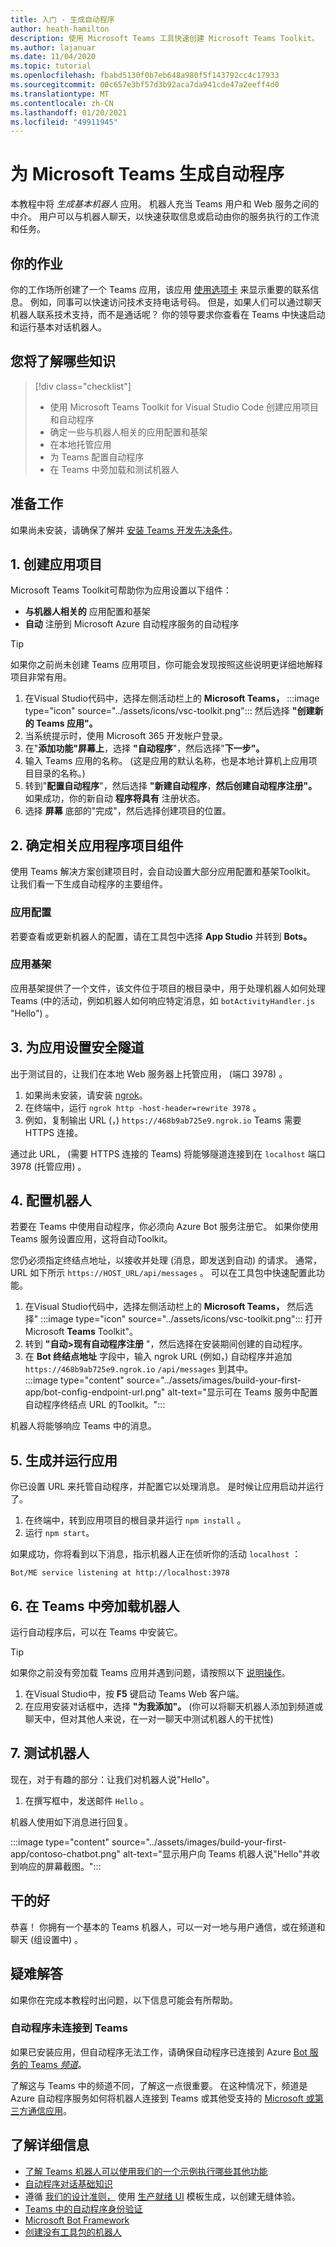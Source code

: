 ```yaml
---
title: 入门 - 生成自动程序
author: heath-hamilton
description: 使用 Microsoft Teams 工具快速创建 Microsoft Teams Toolkit。
ms.author: lajanuar
ms.date: 11/04/2020
ms.topic: tutorial
ms.openlocfilehash: fbabd5130f0b7eb648a980f5f143792cc4c17933
ms.sourcegitcommit: 00c657e3bf57d3b92aca7da941cde47a2eeff4d0
ms.translationtype: MT
ms.contentlocale: zh-CN
ms.lasthandoff: 01/20/2021
ms.locfileid: "49911945"
---
```

# <a name="build-a-bot-for-microsoft-teams"></a>为 Microsoft Teams 生成自动程序

本教程中将 *生成基本机器人* 应用。 机器人充当 Teams 用户和 Web 服务之间的中介。 用户可以与机器人聊天，以快速获取信息或启动由你的服务执行的工作流和任务。

## <a name="your-assignment"></a>你的作业

你的工作场所创建了一个 Teams 应用，该应用 [使用选项卡](../build-your-first-app/build-personal-tab.md) 来显示重要的联系信息。 例如，同事可以快速访问技术支持电话号码。 但是，如果人们可以通过聊天机器人联系技术支持，而不是通话呢？ 你的领导要求你查看在 Teams 中快速启动和运行基本对话机器人。

## <a name="what-youll-learn"></a>您将了解哪些知识

> [!div class="checklist"]
>
> * 使用 Microsoft Teams Toolkit for Visual Studio Code 创建应用项目和自动程序
> * 确定一些与机器人相关的应用配置和基架
> * 在本地托管应用
> * 为 Teams 配置自动程序
> * 在 Teams 中旁加载和测试机器人

## <a name="before-you-begin"></a>准备工作

如果尚未安装，请确保了解并 [安装 Teams 开发先决条件](build-first-app-overview.md#get-prerequisites)。

## <a name="1-create-your-app-project"></a>1. 创建应用项目

Microsoft Teams Toolkit可帮助你为应用设置以下组件：

* **与机器人相关的** 应用配置和基架
* **自动** 注册到 Microsoft Azure 自动程序服务的自动程序

> [!TIP]
> 如果你之前尚未创建 Teams 应用项目，你可能会发现按照这些说明更详细地解释项目非常有用[](../build-your-first-app/build-and-run.md)。

1. 在Visual Studio代码中，选择左侧活动栏上的 **Microsoft Teams，** :::image type="icon" source="../assets/icons/vsc-toolkit.png"::: 然后选择 **"创建新的 Teams 应用"。**
1. 当系统提示时，使用 Microsoft 365 开发帐户登录。
1. 在"**添加功能"屏幕上**，选择 **"自动程序**"，然后选择"**下一步"。**
1. 输入 Teams 应用的名称。  (这是应用的默认名称，也是本地计算机上应用项目目录的名称。) 
1. 转到"**配置自动程序**"，然后选择 **"新建自动程序**，**然后创建自动程序注册"。** 如果成功，你的新自动 **程序将具有** 注册状态。
1. 选择 **屏幕** 底部的"完成"，然后选择创建项目的位置。

## <a name="2-identify-relevant-app-project-components"></a>2. 确定相关应用程序项目组件

使用 Teams 解决方案创建项目时，会自动设置大部分应用配置和基架Toolkit。 让我们看一下生成自动程序的主要组件。

### <a name="app-configurations"></a>应用配置

若要查看或更新机器人的配置，请在工具包中选择 **App Studio** 并转到 **Bots。**

### <a name="app-scaffolding"></a>应用基架

应用基架提供了一个文件，该文件位于项目的根目录中，用于处理机器人如何处理 Teams (中的活动，例如机器人如何响应特定消息，如 `botActivityHandler.js` "Hello") 。

## <a name="3-set-up-a-secure-tunnel-to-your-app"></a>3. 为应用设置安全隧道

出于测试目的，让我们在本地 Web 服务器上托管应用， (端口 3978) 。

1. 如果尚未安装，请安装 [ngrok](https://ngrok.com/download)。
1. 在终端中，运行 `ngrok http -host-header=rewrite 3978` 。
1. 例如，复制输出 URL (，) `https://468b9ab725e9.ngrok.io` Teams 需要 HTTPS 连接。

通过此 URL， (需要 HTTPS 连接的 Teams) 将能够隧道连接到在 `localhost` 端口 3978 (托管应用) 。

## <a name="4-configure-your-bot"></a>4. 配置机器人

若要在 Teams 中使用自动程序，你必须向 Azure Bot 服务注册它。 如果你使用 Teams 服务设置应用，这将自动Toolkit。

您仍必须指定终结点地址，以接收并处理 (消息，即发送到自动) 的请求。 通常，URL 如下所示 `https://HOST_URL/api/messages` 。 可以在工具包中快速配置此功能。

1. 在Visual Studio代码中，选择左侧活动栏上的 **Microsoft Teams，** 然后选择" :::image type="icon" source="../assets/icons/vsc-toolkit.png"::: 打开 Microsoft **Teams** Toolkit"。
1. 转到 **"自动>现有自动程序注册** "，然后选择在安装期间创建的自动程序。
1. 在 **Bot 终结点地址** 字段中，输入 ngrok URL (例如，) 自动程序并追加 `https://468b9ab725e9.ngrok.io` `/api/messages` 到其中。<br/>
    :::image type="content" source="../assets/images/build-your-first-app/bot-config-endpoint-url.png" alt-text="显示可在 Teams 服务中配置自动程序终结点 URL 的Toolkit。":::

机器人将能够响应 Teams 中的消息。

## <a name="5-build-and-run-your-app"></a>5. 生成并运行应用

你已设置 URL 来托管自动程序，并配置它以处理消息。 是时候让应用启动并运行了。

1. 在终端中，转到应用项目的根目录并运行 `npm install` 。
1. 运行 `npm start`。

如果成功，你将看到以下消息，指示机器人正在侦听你的活动 `localhost` ：

`Bot/ME service listening at http://localhost:3978`

## <a name="6-sideload-your-bot-in-teams"></a>6. 在 Teams 中旁加载机器人

运行自动程序后，可以在 Teams 中安装它。

> [!TIP]
> 如果你之前没有旁加载 Teams 应用并遇到问题，请按照以下 [说明操作](../build-your-first-app/build-and-run.md#4-sideload-your-app-in-teams)。

1. 在Visual Studio中，按 **F5** 键启动 Teams Web 客户端。
1. 在应用安装对话框中，选择 **"为我添加"。**  (你可以将聊天机器人添加到频道或聊天中，但对其他人来说，在一对一聊天中测试机器人的干扰性) 

## <a name="7-test-your-bot"></a>7. 测试机器人

现在，对于有趣的部分：让我们对机器人说"Hello"。

1. 在撰写框中，发送邮件 `Hello` 。

机器人使用如下消息进行回复。

:::image type="content" source="../assets/images/build-your-first-app/contoso-chatbot.png" alt-text="显示用户向 Teams 机器人说&quot;Hello&quot;并收到响应的屏幕截图。":::

## <a name="well-done"></a>干的好

恭喜！ 你拥有一个基本的 Teams 机器人，可以一对一地与用户通信，或在频道和聊天 (组设置中) 。

## <a name="troubleshooting"></a>疑难解答

如果你在完成本教程时出问题，以下信息可能会有所帮助。

### <a name="bot-isnt-connected-to-teams"></a>自动程序未连接到 Teams

如果已安装应用，但自动程序无法工作，请确保自动程序已连接到 Azure [Bot 服务的 Teams *频道*](https://docs.microsoft.com/azure/bot-service/channel-connect-teams?view=azure-bot-service-4.0&preserve-view=true)。

了解这与 Teams 中的频道不同，了解这一点很重要。 在这种情况下，频道是 Azure 自动程序服务如何将机器人连接到 Teams 或其他受支持的 [Microsoft 或第三方通信应用](https://docs.microsoft.com/azure/bot-service/bot-service-channels-reference?view=azure-bot-service-4.0&preserve-view=true)。

## <a name="learn-more"></a>了解详细信息

* [了解 Teams 机器人可以使用我们的一个示例执行哪些其他功能](https://github.com/microsoft/BotBuilder-Samples#teams-samples)
* [自动程序对话基础知识](../bots/how-to/conversations/conversation-basics.md)
* 遵循 [我们的设计准则，](../bots/design/bots.md) 使用 [生产就绪 UI](../concepts/design/design-teams-app-ui-templates.md) 模板生成，以创建无缝体验。
* [Teams 中的自动程序身份验证](../bots/how-to/authentication/auth-flow-bot.md)
* [Microsoft Bot Framework](https://dev.botframework.com/)
* [创建没有工具包的机器人](../bots/how-to/create-a-bot-for-teams.md)
